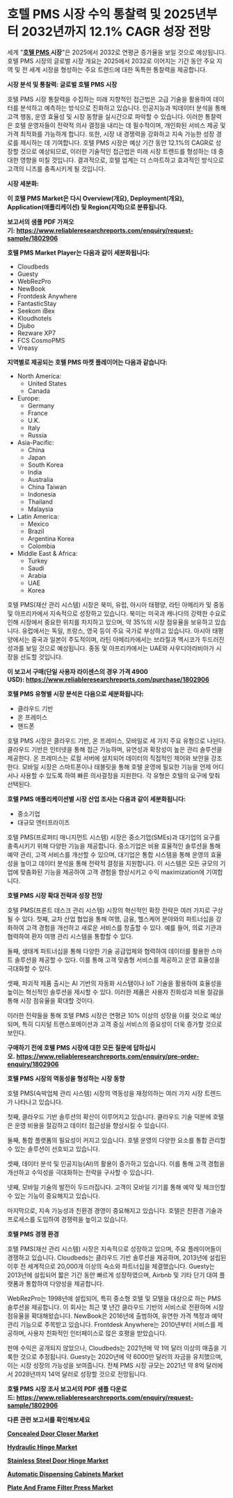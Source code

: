 <p><h1>호텔 PMS 시장 수익 통찰력 및 2025년부터 2032년까지 12.1% CAGR 성장 전망</h1></p><p>세계 "<strong><a href="https://www.reliableresearchreports.com/hotel-pms-r1802906?utm_campaign=105&utm_medium=8&utm_source=Github&utm_content=ia&utm_term=17022025&utm_id=hotel-pms">호텔 PMS&nbsp;</a></strong><strong>시장</strong>"은 2025에서 2032로 연평균 증가율을 보일 것으로 예상됩니다. 호텔 PMS 시장의 글로벌 시장 개요는 2025에서 2032로 이어지는 기간 동안 주요 지역 및 전 세계 시장을 형성하는 주요 트렌드에 대한 독특한 통찰력을 제공합니다.</p>
<p><strong>시장 분석 및 통찰력: 글로벌 호텔 PMS 시장</strong></p>
<p><p>호텔 PMS 시장 통찰력을 수집하는 미래 지향적인 접근법은 고급 기술을 활용하여 데이터를 분석하고 예측하는 방식으로 진화하고 있습니다. 인공지능과 빅데이터 분석을 통해 고객 행동, 운영 효율성 및 시장 동향을 실시간으로 파악할 수 있습니다. 이러한 통찰력은 호텔 운영자들이 전략적 의사 결정을 내리는 데 필수적이며, 개인화된 서비스 제공 및 가격 최적화를 가능하게 합니다. 또한, 시장 내 경쟁력을 강화하고 지속 가능한 성장 경로를 제시하는 데 기여합니다. 호텔 PMS 시장은 예상 기간 동안 12.1%의 CAGR로 성장할 것으로 예상되므로, 이러한 기술적인 접근법은 미래 시장 트렌드를 형성하는 데 중대한 영향을 미칠 것입니다. 결과적으로, 호텔 업계는 더 스마트하고 효과적인 방식으로 고객의 니즈를 충족시키게 될 것입니다.</p><a href="%7CAUTHORITHY_DOMAIN_URL%7C?utm_campaign=105&utm_medium=8&utm_source=Github&utm_content=ia&utm_term=17022025&utm_id=hotel-pms"></a></p>
<p><strong>시장 세분화:</strong></p>
<p><strong>이 호텔 PMS Market은 다시 Overview(개요), Deployment(개요), Application(애플리케이션) 및 Region(지역)으로 분류됩니다.</strong></p>
<p><strong>보고서의 샘플 PDF 가져오기:&nbsp;<a href="https://www.reliableresearchreports.com/enquiry/request-sample/1802906?utm_campaign=105&utm_medium=8&utm_source=Github&utm_content=ia&utm_term=17022025&utm_id=hotel-pms">https://www.reliableresearchreports.com/enquiry/request-sample/1802906</a></strong><strong></strong></p>
<p><strong>호텔 PMS Market Player는 다음과 같이 세분화됩니다:</strong></p>
<p><ul><li>Cloudbeds</li><li>Guesty</li><li>WebRezPro</li><li>NewBook</li><li>Frontdesk Anywhere</li><li>FantasticStay</li><li>Seekom iBex</li><li>Kloudhotels</li><li>Djubo</li><li>Rezware XP7</li><li>FCS CosmoPMS</li><li>Vreasy</li></ul></p>
<p><strong>지역별로 제공되는 호텔 PMS 마켓 플레이어는 다음과 같습니다:</strong></p>
<p><ul>
    <li>
        North America:
        <ul>
            <li>United States</li>
            <li>Canada</li>
        </ul>
    </li>
    <li>
        Europe:
        <ul>
            <li>Germany</li>
            <li>France</li>
            <li>U.K.</li>
            <li>Italy</li>
            <li>Russia</li>
        </ul>
    </li>
    <li>
        Asia-Pacific:
        <ul>
            <li>China</li>
            <li>Japan</li>
            <li>South Korea</li>
            <li>India</li>
            <li>Australia</li>
            <li>China Taiwan</li>
            <li>Indonesia</li>
            <li>Thailand</li>
            <li>Malaysia</li>
        </ul>
    </li>
    <li>
        Latin America:
        <ul>
            <li>Mexico</li>
            <li>Brazil</li>
            <li>Argentina Korea</li>
            <li>Colombia</li>
        </ul>
    </li>
    <li>
        Middle East & Africa:
        <ul>
            <li>Turkey</li>
            <li>Saudi</li>
            <li>Arabia</li>
            <li>UAE</li>
            <li>Korea</li>
        </ul>
    </li>
    </ul></p>
<p><p>호텔 PMS(재산 관리 시스템) 시장은 북미, 유럽, 아시아 태평양, 라틴 아메리카 및 중동 및 아프리카에서 지속적으로 성장하고 있습니다. 북미는 미국과 캐나다의 강력한 수요로 인해 시장에서 중요한 위치를 차지하고 있으며, 약 35%의 시장 점유율을 보유하고 있습니다. 유럽에서는 독일, 프랑스, 영국 등이 주요 국가로 부상하고 있습니다. 아시아 태평양에서는 중국과 일본이 주도적이며, 라틴 아메리카에서는 브라질과 멕시코가 두드러진 성과를 보일 것으로 예상됩니다. 중동 및 아프리카에서는 UAE와 사우디아라비아가 시장을 선도할 것입니다.</p></p>
<p><strong>이 보고서 구매(단일 사용자 라이센스의 경우 가격 4900 USD):&nbsp;<a href="https://www.reliableresearchreports.com/purchase/1802906?utm_campaign=105&utm_medium=8&utm_source=Github&utm_content=ia&utm_term=17022025&utm_id=hotel-pms">https://www.reliableresearchreports.com/purchase/1802906</a></strong></p>
<p><strong>호텔 PMS 유형별 시장 분석은 다음으로 세분화됩니다:</strong></p>
<p><ul><li>클라우드 기반</li><li>온 프레미스</li><li>핸드폰</li></ul></p>
<p><p>호텔 PMS 시장은 클라우드 기반, 온 프레미스, 모바일로 세 가지 주요 유형으로 나뉜다. 클라우드 기반은 인터넷을 통해 접근 가능하며, 유연성과 확장성이 높은 관리 솔루션을 제공한다. 온 프레미스는 로컬 서버에 설치되어 데이터의 직접적인 제어와 보안을 강조한다. 모바일 시장은 스마트폰이나 태블릿을 통해 호텔 운영에 필요한 기능을 언제 어디서나 사용할 수 있도록 하여 빠른 의사결정을 지원한다. 각 유형은 호텔의 요구에 맞춰 선택된다.</p></p>
<p><strong>호텔 PMS 애플리케이션별 시장 산업 조사는 다음과 같이 세분화됩니다:</strong></p>
<p><ul><li>중소기업</li><li>대규모 엔터프라이즈</li></ul></p>
<p><p>호텔 PMS(프로퍼티 매니지먼트 시스템) 시장은 중소기업(SMEs)과 대기업의 요구를 충족시키기 위해 다양한 기능을 제공합니다. 중소기업은 비용 효율적인 솔루션을 통해 예약 관리, 고객 서비스를 개선할 수 있으며, 대기업은 통합 시스템을 통해 운영의 효율성을 높이고 데이터 분석을 통해 전략적 결정을 지원합니다. 이 시스템은 모든 규모의 기업에 맞춤화된 기능을 제공하여 고객 경험을 향상시키고 수익 maximization에 기여합니다.</p></p>
<p><strong>호텔 PMS 시장 확대 전략과 성장 전망</strong></p>
<p><p>호텔 PMS(프론트 데스크 관리 시스템) 시장의 혁신적인 확장 전략은 여러 가지로 구상될 수 있다. 첫째, 교차 산업 협업을 통해 여행, 금융, 헬스케어 분야와의 파트너십을 강화하여 고객 경험을 개선하고 새로운 서비스를 창출할 수 있다. 예를 들어, 의료 기관과 협력하여 환자 여행 관리 시스템을 통합할 수 있다.</p><p>둘째, 생태계 파트너십을 통해 다양한 기술 공급업체와 협력하여 데이터를 활용한 스마트 솔루션을 제공할 수 있다. 이를 통해 고객 맞춤형 서비스를 제공하고 운영 효율성을 극대화할 수 있다.</p><p>셋째, 파괴적 제품 출시는 AI 기반의 자동화 시스템이나 IoT 기술을 활용하여 효율성을 높이는 혁신적인 솔루션을 제시할 수 있다. 이러한 제품은 사용자 친화성과 비용 절감을 통해 시장 점유율을 확대할 것이다.</p><p>이러한 전략들을 통해 호텔 PMS 시장은 연평균 10% 이상의 성장을 이룰 것으로 예상되며, 특히 디지털 트랜스포메이션과 고객 중심 서비스의 중요성이 더욱 증가할 것으로 보인다.</p></p>
<p><strong>구매하기 전에 호텔 PMS 시장에 대한 모든 질문에 답하십시오.&nbsp;<a href="https://www.reliableresearchreports.com/enquiry/pre-order-enquiry/1802906?utm_campaign=105&utm_medium=8&utm_source=Github&utm_content=ia&utm_term=17022025&utm_id=hotel-pms">https://www.reliableresearchreports.com/enquiry/pre-order-enquiry/1802906</a></strong><strong></strong></p>
<p><strong>호텔 PMS 시장의 역동성을 형성하는 시장 동향</strong></p>
<p><p>호텔 PMS(숙박업체 관리 시스템) 시장의 역동성을 재정의하는 여러 가지 시장 트렌드가 나타나고 있습니다. </p><p>첫째, 클라우드 기반 솔루션의 확산이 이루어지고 있습니다. 클라우드 기술 덕분에 호텔은 운영 비용을 절감하고 데이터 접근성을 향상시킬 수 있습니다.</p><p>둘째, 통합 플랫폼의 필요성이 커지고 있습니다. 호텔 운영의 다양한 요소를 통합 관리할 수 있는 솔루션이 선호되고 있습니다.</p><p>셋째, 데이터 분석 및 인공지능(AI)의 활용이 증가하고 있습니다. 이를 통해 고객 경험을 개선하고 수익성을 극대화하는 전략을 구사할 수 있습니다.</p><p>넷째, 모바일 기술의 발전이 두드러집니다. 고객이 모바일 기기를 통해 예약 및 체크인할 수 있는 기능이 중요해지고 있습니다.</p><p>마지막으로, 지속 가능성과 친환경 경영이 중요해지고 있습니다. 호텔은 친환경 기술과 프로세스를 도입하여 경쟁력을 높이고 있습니다.</p></p>
<p><strong>호텔 PMS 경쟁 환경</strong></p>
<p><p>호텔 PMS(재산 관리 시스템) 시장은 지속적으로 성장하고 있으며, 주요 플레이어들이 경쟁하고 있습니다. Cloudbeds는 클라우드 기반 솔루션을 제공하며, 2013년에 설립된 이후 전 세계적으로 20,000개 이상의 숙소와 파트너십을 체결했습니다. Guesty는 2013년에 설립되어 짧은 기간 동안 빠르게 성장하였으며, Airbnb 및 기타 단기 대여 플랫폼과 통합하여 다양성을 제공합니다. </p><p>WebRezPro는 1998년에 설립되어, 특히 중소형 호텔 및 모텔을 대상으로 하는 PMS 솔루션을 제공합니다. 이 회사는 최근 몇 년간 클라우드 기반의 서비스로 전환하며 시장 점유율을 확대해왔습니다. NewBook은 2016년에 출범하여, 유연한 가격 책정과 예약 관리 기능으로 주목받고 있습니다. Frontdesk Anywhere는 2010년부터 서비스를 제공하며, 사용자 친화적인 인터페이스로 많은 호평을 받았습니다.</p><p>판매 수익은 공개되지 않았으나, Cloudbeds는 2021년에 약 1억 달러 이상의 매출을 기록한 것으로 추정됩니다. Guesty는 2020년에 약 6000만 달러의 자금을 유치했으며, 이는 시장 성장의 가능성을 보여줍니다. 전체 PMS 시장 규모는 2021년 약 8억 달러에서 2028년까지 14억 달러로 성장할 것으로 전망됩니다.</p></p>
<p><strong>호텔 PMS 시장 조사 보고서의 PDF 샘플 다운로드:&nbsp;<a href="https://www.reliableresearchreports.com/enquiry/request-sample/1802906?utm_campaign=105&utm_medium=8&utm_source=Github&utm_content=ia&utm_term=17022025&utm_id=hotel-pms">https://www.reliableresearchreports.com/enquiry/request-sample/1802906</a></strong></p>
<p><strong></strong></p>
<p><strong></strong></p>
<p><strong></strong></p>
<p><strong></strong></p>
<p><strong>다른 관련 보고서를 확인해보세요</strong></p>
<p><strong><p><a href="https://github.com/vitrilaoire/Market-Research-Report-List-1/blob/main/concealed-door-closer-market.md?utm_campaign=105&utm_medium=8&utm_source=Github&utm_content=ia&utm_term=17022025&utm_id=hotel-pms">Concealed Door Closer Market</a></p><p><a href="https://github.com/scaseiargas/Market-Research-Report-List-1/blob/main/hydraulic-hinge-market.md?utm_campaign=105&utm_medium=8&utm_source=Github&utm_content=ia&utm_term=17022025&utm_id=hotel-pms">Hydraulic Hinge Market</a></p><p><a href="https://github.com/micbotam/Market-Research-Report-List-1/blob/main/stainless-steel-door-hinge-market.md?utm_campaign=105&utm_medium=8&utm_source=Github&utm_content=ia&utm_term=17022025&utm_id=hotel-pms">Stainless Steel Door Hinge Market</a></p><p><a href="https://github.com/namaqbagels64/Market-Research-Report-List-1/blob/main/automatic-dispensing-cabinets-market.md?utm_campaign=105&utm_medium=8&utm_source=Github&utm_content=ia&utm_term=17022025&utm_id=hotel-pms">Automatic Dispensing Cabinets Market</a></p><p><a href="https://github.com/ngozudapshi/Market-Research-Report-List-1/blob/main/plate-and-frame-filter-press-market.md?utm_campaign=105&utm_medium=8&utm_source=Github&utm_content=ia&utm_term=17022025&utm_id=hotel-pms">Plate And Frame Filter Press Market</a></p></strong></p>